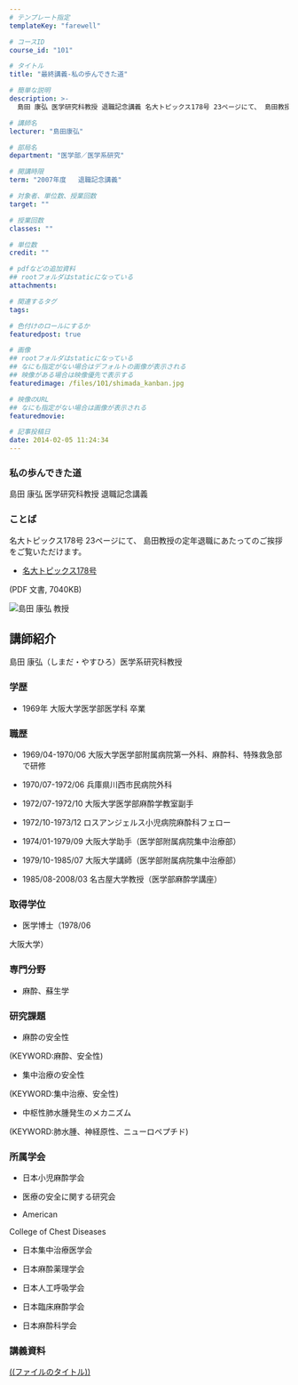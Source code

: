 ```yaml
---
# テンプレート指定
templateKey: "farewell"

# コースID
course_id: "101"

# タイトル
title: "最終講義-私の歩んできた道"

# 簡単な説明
description: >-
  島田 康弘 医学研究科教授 退職記念講義 名大トピックス178号 23ページにて、 島田教授の定年退職にあたってのご挨拶をご覧いただけます。   * [名大トピックス178号][1] (...

# 講師名
lecturer: "島田康弘"

# 部局名
department: "医学部／医学系研究"

# 開講時限
term: "2007年度	退職記念講義"

# 対象者、単位数、授業回数
target: ""

# 授業回数
classes: ""

# 単位数
credit: ""

# pdfなどの追加資料
## rootフォルダはstaticになっている
attachments: 

# 関連するタグ
tags:

# 色付けのロールにするか
featuredpost: true

# 画像
## rootフォルダはstaticになっている
## なにも指定がない場合はデフォルトの画像が表示される
## 映像がある場合は映像優先で表示する
featuredimage: /files/101/shimada_kanban.jpg

# 映像のURL
## なにも指定がない場合は画像が表示される
featuredmovie: 

# 記事投稿日
date: 2014-02-05 11:24:34
---
```


### 私の歩んできた道

島田 康弘 医学研究科教授 退職記念講義

### ことば

名大トピックス178号 23ページにて、 島田教授の定年退職にあたってのご挨拶をご覧いただけます。

* [名大トピックス178号][1]

(PDF 文書, 7040KB)

[1]: http://www.nagoya-u.ac.jp/about-nu/public-relations/publication/upload_images/no178.pdf

![島田 康弘 教授](/files/101/shimada_kao.jpg) 

## 講師紹介

島田 康弘（しまだ・やすひろ）医学系研究科教授

### 学歴

* 1969年 大阪大学医学部医学科 卒業

### 職歴

* 1969/04-1970/06 大阪大学医学部附属病院第一外科、麻酔科、特殊救急部で研修

* 1970/07-1972/06 兵庫県川西市民病院外科

* 1972/07-1972/10 大阪大学医学部麻酔学教室副手

* 1972/10-1973/12 ロスアンジェルス小児病院麻酔科フェロー

* 1974/01-1979/09 大阪大学助手（医学部附属病院集中治療部）

* 1979/10-1985/07 大阪大学講師（医学部附属病院集中治療部）

* 1985/08-2008/03 名古屋大学教授（医学部麻酔学講座）

### 取得学位

* 医学博士（1978/06

大阪大学）

### 専門分野

* 麻酔、蘇生学

### 研究課題

* 麻酔の安全性

(KEYWORD:麻酔、安全性)

* 集中治療の安全性

(KEYWORD:集中治療、安全性)

* 中枢性肺水腫発生のメカニズム

(KEYWORD:肺水腫、神経原性、ニューロペプチド)

### 所属学会

* 日本小児麻酔学会

* 医療の安全に関する研究会

* American

College of Chest Diseases

* 日本集中治療医学会

* 日本麻酔薬理学会

* 日本人工呼吸学会

* 日本臨床麻酔学会

* 日本麻酔科学会

### 講義資料

[((ファイルのタイトル))](/files/101/((ファイル名))) 

